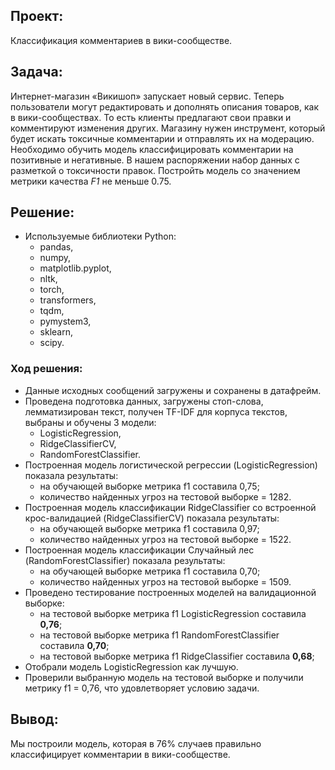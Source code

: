 ## Проект:

Классификация комментариев в вики-сообществе.

## Задача:

Интернет-магазин «Викишоп» запускает новый сервис. Теперь пользователи могут редактировать и дополнять описания товаров, как в вики-сообществах. То есть клиенты предлагают свои правки и комментируют изменения других. Магазину нужен инструмент, который будет искать токсичные комментарии и отправлять их на модерацию. 
Необходимо обучить модель классифицировать комментарии на позитивные и негативные. В нашем распоряжении набор данных с разметкой о токсичности правок.
Постройть модель со значением метрики качества *F1* не меньше 0.75. 

## Решение:
- Используемые библиотеки Python:
  - pandas,
  - numpy,
  - matplotlib.pyplot,
  - nltk,
  - torch,
  - transformers,
  - tqdm,
  - pymystem3,
  - sklearn,
  - scipy.

### Ход решения:

- Данные исходных сообщений загружены и сохранены в датафрейм.
- Проведена подготовка данных, загружены стоп-слова, лемматизирован текст, получен TF-IDF для корпуса текстов, выбраны и обучены 3 модели:
    - LogisticRegression,
    - RidgeClassifierCV,
    - RandomForestClassifier.
- Построенная модель логистической регрессии (LogisticRegression) показала результаты:
    - на обучающей выборке метрика f1 составила 0,75;
    - количество найденных угроз на тестовой выборке = 1282.
- Построенная модель классификации RidgeClassifier со встроенной крос-валидацией (RidgeClassifierCV) показала результаты:
    - на обучающей выборке метрика f1 составила 0,97;
    - количество найденных угроз на тестовой выборке = 1522.   
- Построенная модель классификации Случайный лес (RandomForestClassifier) показала результаты:
    - на обучающей выборке метрика f1 составила 0,70;
    - количество найденных угроз на тестовой выборке = 1509.  
- Проведено тестирование построенных моделей на валидационной выборке:
    - на тестовой выборке метрика f1 LogisticRegression составила **0,76**;
    - на тестовой выборке метрика f1 RandomForestClassifier составила **0,70**;    
    - на тестовой выборке метрика f1 RidgeClassifier составила **0,68**;
- Отобрали модель LogisticRegression как лучшую.  
- Проверили выбранную модель на тестовой выборке и получили метрику f1 = 0,76, что удовлетворяет условию задачи.

## Вывод:

Мы построили модель, которая в 76% случаев правильно классифицирует комментарии в вики-сообществе.
